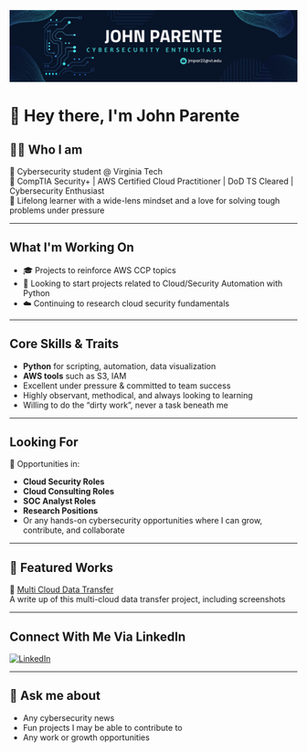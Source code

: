 <p align="center">
  <img src="github_banner.png" alt="John P GitHub Banner" />
</p>



# 👋 Hey there, I'm John Parente

## 🧑‍💻 Who I am

🔐 Cybersecurity student @ Virginia Tech  
📜 CompTIA Security+ | AWS Certified Cloud Practitioner | DoD TS Cleared | Cybersecurity Enthusiast  
🧠 Lifelong learner with a wide-lens mindset and a love for solving tough problems under pressure  

---

## What I'm Working On

- 🎓 Projects to reinforce AWS CCP topics
- 🐍 Looking to start projects related to Cloud/Security Automation with Python
- ☁️ Continuing to research cloud security fundamentals

---

## Core Skills & Traits

- **Python** for scripting, automation, data visualization
- **AWS tools** such as S3, IAM
- Excellent under pressure & committed to team success  
- Highly observant, methodical, and always looking to learning  
- Willing to do the “dirty work”, never a task beneath me

---

## Looking For

🎯 Opportunities in:
- **Cloud Security Roles**
- **Cloud Consulting Roles**
- **SOC Analyst Roles**
- **Research Positions**
- Or any hands-on cybersecurity opportunities where I can grow, contribute, and collaborate

---

## 📂 Featured Works

🔗 [Multi Cloud Data Transfer](https://github.com/sudo-JohnP/Multi-Cloud-Data-Transfer)  
A write up of this multi-cloud data transfer project, including screenshots

---

## Connect With Me Via LinkedIn

[![LinkedIn](https://img.shields.io/badge/LinkedIn-blue?style=flat&logo=linkedin)](https://www.linkedin.com/in/john-parente/)

---

## 🔐 Ask me about

- Any cybersecurity news
- Fun projects I may be able to contribute to
- Any work or growth opportunities

